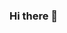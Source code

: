 ### Hi there 👋

<!--
**AashishAdhikari27/AashishAdhikari27** is a ✨ _special_ ✨ repository because its `README.md` (this file) appears on your GitHub profile.

Here are some ideas to get you started:

- 🔭 I’m currently working on ...
- 🌱 I’m currently learning ...
- 👯 I’m looking to collaborate on ...
- 🤔 I’m looking for help with ......
- 💬 Ask me about ...
- 📫 How to reach me: ...
- 😄 Pronouns: ...
- ⚡ Fun fact: ...
-->
